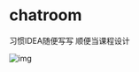 # chatroom
习惯IDEA随便写写 顺便当课程设计    

![img](https://github.com/longdsh/chatroom/tree/master/src/com/acm/demo.png)
